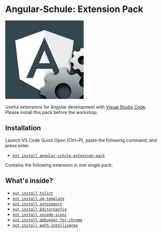 # Angular-Schule: Extension Pack

![Logo](images/angular-shield.png)

Useful extensions for Angular development with [Visual Studio Code](https://code.visualstudio.com/).  
Please install this pack before the workshop.

## Installation

Launch VS Code Quick Open (Ctrl+P), paste the following command, and press enter.
* [`ext install angular-schule-extension-pack`](https://marketplace.visualstudio.com/items?itemName=eg2.tslint)

Contains the following extension in one single pack:


## What's inside?


* [`ext install tslint`](https://marketplace.visualstudio.com/items?itemName=eg2.tslint)
* [`ext install ng-template`](https://marketplace.visualstudio.com/items?itemName=Angular.ng-template)
* [`ext install autoimport`](https://marketplace.visualstudio.com/items?itemName=steoates.autoimport)
* [`ext install EditorConfig`](https://marketplace.visualstudio.com/items?itemName=EditorConfig.EditorConfig)
* [`ext install vscode-icons`](https://marketplace.visualstudio.com/items?itemName=robertohuertasm.vscode-icons)
* [`ext install debugger-for-chrome`](https://marketplace.visualstudio.com/items?itemName=msjsdiag.debugger-for-chrome)
* [`ext install path-intellisense`](https://marketplace.visualstudio.com/items?itemName=christian-kohler.path-intellisense)




